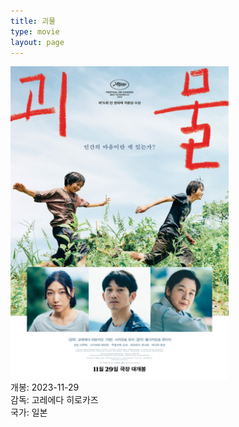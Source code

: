 ```yaml
---
title: 괴물
type: movie
layout: page
---
```


<div class="container text-center">
    <div class="row">
        <div class="col">
            <img src="/asset/attach/2023-12-09-괴물/poster.jpg" height="500"/>
        </div>
        <div class="col text-start ms-3">
            개봉: 2023-11-29<br>
            감독: 고레에다 히로카즈<br>
            국가: 일본
        </div>
    </div>
</div>